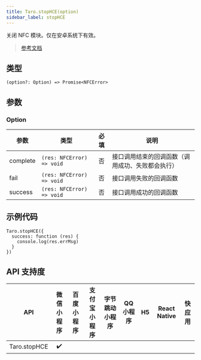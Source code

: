```yaml
---
title: Taro.stopHCE(option)
sidebar_label: stopHCE
---
```


关闭 NFC 模块。仅在安卓系统下有效。

> [参考文档](https://developers.weixin.qq.com/miniprogram/dev/api/device/nfc/wx.stopHCE.html)

## 类型

```tsx
(option?: Option) => Promise<NFCError>
```

## 参数

### Option

| 参数 | 类型 | 必填 | 说明 |
| --- | --- | :---: | --- |
| complete | `(res: NFCError) => void` | 否 | 接口调用结束的回调函数（调用成功、失败都会执行） |
| fail | `(res: NFCError) => void` | 否 | 接口调用失败的回调函数 |
| success | `(res: NFCError) => void` | 否 | 接口调用成功的回调函数 |

## 示例代码

```tsx
Taro.stopHCE({
  success: function (res) {
    console.log(res.errMsg)
  }
})
```

## API 支持度

| API | 微信小程序 | 百度小程序 | 支付宝小程序 | 字节跳动小程序 | QQ 小程序 | H5 | React Native | 快应用 |
| :---: | :---: | :---: | :---: | :---: | :---: | :---: | :---: | :---: |
| Taro.stopHCE | ✔️ |  |  |  |  |  |  |  |
